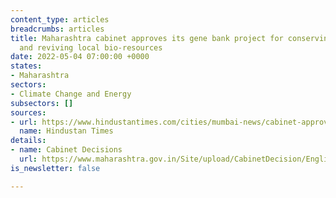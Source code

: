 ```yaml
---
content_type: articles
breadcrumbs: articles
title: Maharashtra cabinet approves its gene bank project for conserving, managing,
  and reviving local bio-resources
date: 2022-05-04 07:00:00 +0000
states:
- Maharashtra
sectors:
- Climate Change and Energy
subsectors: []
sources:
- url: https://www.hindustantimes.com/cities/mumbai-news/cabinet-approves-setting-up-of-maharashtra-gene-bank-project-101651172793902.html
  name: Hindustan Times
details:
- name: Cabinet Decisions
  url: https://www.maharashtra.gov.in/Site/upload/CabinetDecision/English/112.%20Dt.28-04-2022_Cabinet%20Decisions_(Meeting%20No.112).pdf
is_newsletter: false

---
```

